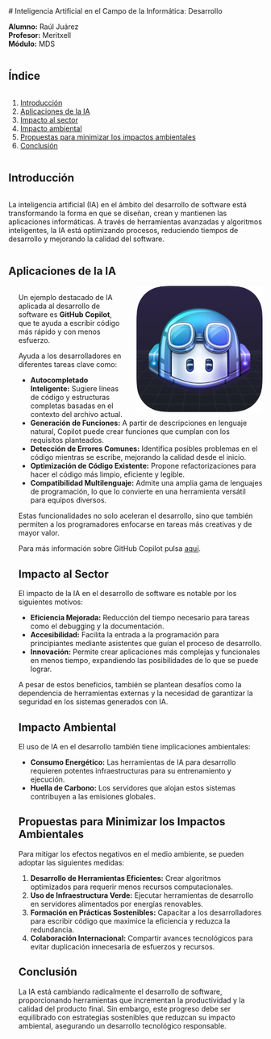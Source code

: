 <div style="display: flex; margin: 0 auto; flex-direction: column; width: 100%; max-width: 1100px">
# Inteligencia Artificial en el Campo de la Informática: Desarrollo

**Alumno:** Raúl Juárez  
**Profesor:** Meritxell  
**Módulo:** MDS

## Índice
1. [Introducción](#introducción)
2. [Aplicaciones de la IA](#aplicaciones-de-la-ia)
3. [Impacto al sector](#impacto-al-sector)
4. [Impacto ambiental](#impacto-ambiental)
5. [Propuestas para minimizar los impactos ambientales](#propuestas-para-minimizar-los-impactos-ambientales)
6. [Conclusión](#conclusión)

## Introducción
La inteligencia artificial (IA) en el ámbito del desarrollo de software está transformando la forma en que se diseñan, crean y mantienen las aplicaciones informáticas. A través de herramientas avanzadas y algoritmos inteligentes, la IA está optimizando procesos, reduciendo tiempos de desarrollo y mejorando la calidad del software.

## Aplicaciones de la IA

<div style="margin-left: 20px;">
  <img src="../Imagenes/LogoGitHubCopitlot.png" alt="Logo de GitHub Copilot" width="250" style="float: right; margin-left: 20px;">

Un ejemplo destacado de IA aplicada al desarrollo de software es **GitHub Copilot**, que te ayuda a escribir código más rápido y con menos esfuerzo. 

Ayuda a los desarrolladores en diferentes tareas clave como:

- **Autocompletado Inteligente:** Sugiere líneas de código y estructuras completas basadas en el contexto del archivo actual.
- **Generación de Funciones:** A partir de descripciones en lenguaje natural, Copilot puede crear funciones que cumplan con los requisitos planteados.
- **Detección de Errores Comunes:** Identifica posibles problemas en el código mientras se escribe, mejorando la calidad desde el inicio.
- **Optimización de Código Existente:** Propone refactorizaciones para hacer el código más limpio, eficiente y legible.
- **Compatibilidad Multilenguaje:** Admite una amplia gama de lenguajes de programación, lo que lo convierte en una herramienta versátil para equipos diversos.

Estas funcionalidades no solo aceleran el desarrollo, sino que también permiten a los programadores enfocarse en tareas más creativas y de mayor valor.

Para más información sobre GitHub Copilot pulsa [aquí](https://docs.github.com/en/copilot/about-github-copilot/what-is-github-copilot). 

## Impacto al Sector
El impacto de la IA en el desarrollo de software es notable por los siguientes motivos:

- **Eficiencia Mejorada:** Reducción del tiempo necesario para tareas como el debugging y la documentación.
- **Accesibilidad:** Facilita la entrada a la programación para principiantes mediante asistentes que guían el proceso de desarrollo.
- **Innovación:** Permite crear aplicaciones más complejas y funcionales en menos tiempo, expandiendo las posibilidades de lo que se puede lograr.

A pesar de estos beneficios, también se plantean desafíos como la dependencia de herramientas externas y la necesidad de garantizar la seguridad en los sistemas generados con IA.

## Impacto Ambiental
El uso de IA en el desarrollo también tiene implicaciones ambientales:

- **Consumo Energético:** Las herramientas de IA para desarrollo requieren potentes infraestructuras para su entrenamiento y ejecución.
- **Huella de Carbono:** Los servidores que alojan estos sistemas contribuyen a las emisiones globales.

## Propuestas para Minimizar los Impactos Ambientales
Para mitigar los efectos negativos en el medio ambiente, se pueden adoptar las siguientes medidas:

1. **Desarrollo de Herramientas Eficientes:** Crear algoritmos optimizados para requerir menos recursos computacionales.
2. **Uso de Infraestructura Verde:** Ejecutar herramientas de desarrollo en servidores alimentados por energías renovables.
3. **Formación en Prácticas Sostenibles:** Capacitar a los desarrolladores para escribir código que maximice la eficiencia y reduzca la redundancia.
4. **Colaboración Internacional:** Compartir avances tecnológicos para evitar duplicación innecesaria de esfuerzos y recursos.

## Conclusión
La IA está cambiando radicalmente el desarrollo de software, proporcionando herramientas que incrementan la productividad y la calidad del producto final. Sin embargo, este progreso debe ser equilibrado con estrategias sostenibles que reduzcan su impacto ambiental, asegurando un desarrollo tecnológico responsable.
</div>
